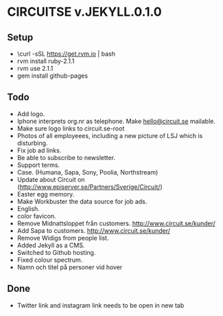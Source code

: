 CIRCUITSE v.JEKYLL.0.1.0
========================



Setup
-----
- \curl -sSL https://get.rvm.io | bash
- rvm install ruby-2.1.1
- rvm use 2.1.1
- gem install github-pages


Todo
----
- Add logo.
- Iphone interprets org.nr as telephone. Make hello@circuit.se mailable.
- Make sure logo links to circuit.se-root
- Photos of all employeees, including a new picture of LSJ which is disturbing.
- Fix job ad links.
- Be able to subscribe to newsletter.
- Support terms.
- Case. (Humana, Sapa, Sony, Poolia, Northstream)
- Update about Circuit on (http://www.episerver.se/Partners/Sverige/Circuit/)
- Easter egg memory.
- Make Workbuster the data source for job ads.
- English.
- color favicon.
- Remove Midnattsloppet från customers. http://www.circuit.se/kunder/
- Add Sapa to customers. http://www.circuit.se/kunder/
- Remove Widigs from people list.
- Added Jekyll as a CMS.
- Switched to Github hosting.
- Fixed colour spectrum.
- Namn och titel på personer vid hover 


Done
----
- Twitter link and instagram link needs to be open in new tab

